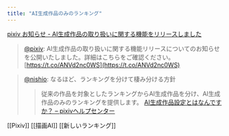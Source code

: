 ```yaml
---
title: "AI生成作品のみのランキング"
---
```


[pixiv お知らせ - AI生成作品の取り扱いに関する機能をリリースしました](https://www.pixiv.net/info.php?id=8728)
> [@pixiv](https://twitter.com/pixiv/status/1586916035412004865): AI生成作品の取り扱いに関する機能リリースについてのお知らせを公開いたしました。詳細はこちらをご確認ください。[https://t.co/ANVd2nc0WS](https://t.co/ANVd2nc0WS)

> [@nishio](https://twitter.com/nishio/status/1587136251337256963?s=20&t=kaYXLs1xm8Ve2XZQavPwxA): なるほど、ランキングを分けて棲み分ける方針
> >従来の作品を対象としたランキングからAI生成作品を分け、AI生成作品のみのランキングを提供します。
> [AI生成作品設定とはなんですか？ – pixivヘルプセンター](https://www.pixiv.help/hc/ja/articles/11866194231577)

[[Pixiv]]
[[描画AI]]
[[新しいランキング]]
